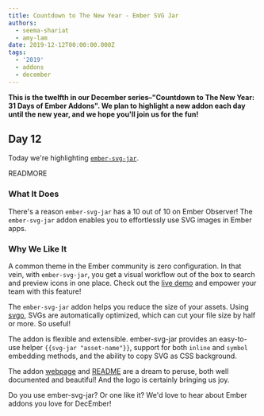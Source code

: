 ```yaml
---
title: Countdown to The New Year - Ember SVG Jar
authors:
  - seema-shariat
  - amy-lam
date: 2019-12-12T00:00:00.000Z
tags:
  - '2019'
  - addons
  - december
---
```



**This is the twelfth in our December series–"Countdown to The New Year: 31 Days of Ember Addons". We plan to highlight a new addon each day until the new year, and we hope you'll join us for the fun!**

## Day 12

Today we're highlighting [`ember-svg-jar`](https://www.emberobserver.com/addons/ember-svg-jar). 

READMORE

### What It Does

There's a reason `ember-svg-jar` has a 10 out of 10 on Ember Observer! The `ember-svg-jar` addon enables you to effortlessly use SVG images in Ember apps.

### Why We Like It

A common theme in the Ember community is zero configuration. In that vein, with `ember-svg-jar`, you get a visual workflow out of the box to search and preview icons in one place. Check out the [live demo](https://svgjar-demo.web.app/) and empower your team with this feature!

The `ember-svg-jar` addon helps you reduce the size of your assets. Using [svgo](https://github.com/svg/svgo), SVGs are automatically optimized, which can cut your file size by half or more. So useful!

<!-- alex ignore easy-->
The addon is flexible and extensible. ember-svg-jar provides an easy-to-use helper `{{svg-jar "asset-name"}}`, support for both `inline` and `symbol` embedding methods, and the ability to copy SVG as CSS background.

The addon [webpage](https://svgjar.web.app/) and [README](https://github.com/ivanvotti/ember-svg-jar) are a dream to peruse, both well documented and beautiful! And the logo is certainly bringing us joy.

Do you use ember-svg-jar? Or one like it? We'd love to hear about Ember addons you love for DecEmber!
